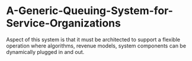 # A-Generic-Queuing-System-for-Service-Organizations
Aspect of this system is that it must be architected to support a flexible operation where algorithms, revenue models, system components can be dynamically plugged in and out. 
